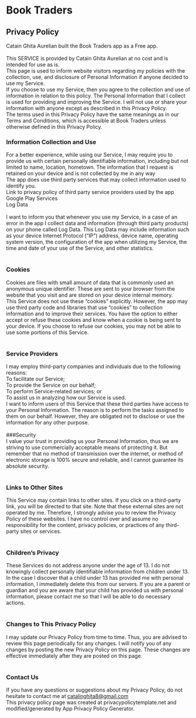 # Book Traders 

## Privacy Policy

Catain Ghita Aurelian built the Book Traders app as a Free app. <br /> <br /> This SERVICE is provided by Catain Ghita Aurelian at no cost and is intended for use as is.  <br />
This page is used to inform website visitors regarding my policies with the collection, use, and disclosure of Personal Information if anyone decided to use my Service.  <br />
If you choose to use my Service, then you agree to the collection and use of information in relation to this policy. The Personal Information that I collect is used for providing and improving the Service. I will not use or share your information with anyone except as described in this Privacy Policy.  <br />
The terms used in this Privacy Policy have the same meanings as in our Terms and Conditions, which is accessible at Book Traders unless otherwise defined in this Privacy Policy.  <br />
### Information Collection and Use <br />
For a better experience, while using our Service, I may require you to provide us with certain personally identifiable information, including but not limited to name, location, hometown. The information that I request is retained on your device and is not collected by me in any way  <br />
The app does use third party services that may collect information used to identify you. <br />
Link to privacy policy of third party service providers used by the app  <br />
Google Play Services <br />
Log Data <br /> <br />
I want to inform you that whenever you use my Service, in a case of an error in the app I collect data and information (through third party products) on your phone called Log Data. This Log Data may include information such as your device Internet Protocol (“IP”) address, device name, operating system version, the configuration of the app when utilizing my Service, the time and date of your use of the Service, and other statistics.  <br /> <br />
### Cookies <br />
Cookies are files with small amount of data that is commonly used an anonymous unique identifier. These are sent to your browser from the website that you visit and are stored on your device internal memory.  <br />
This Service does not use these “cookies” explicitly. However, the app may use third party code and libraries that use “cookies” to collection information and to improve their services. You have the option to either accept or refuse these cookies and know when a cookie is being sent to your device. If you choose to refuse our cookies, you may not be able to use some portions of this Service.  <br /> <br />
### Service Providers <br />
I may employ third-party companies and individuals due to the following reasons: <br />
To facilitate our Service; <br />
To provide the Service on our behalf; <br />
To perform Service-related services; or <br />
To assist us in analyzing how our Service is used. <br />
I want to inform users of this Service that these third parties have access to your Personal Information. The reason is to perform the tasks assigned to them on our behalf. However, they are obligated not to disclose or use the information for any other purpose.  <br /> <br />
###Security <br />
I value your trust in providing us your Personal Information, thus we are striving to use commercially acceptable means of protecting it. But remember that no method of transmission over the internet, or method of electronic storage is 100% secure and reliable, and I cannot guarantee its absolute security.  <br /> <br />
### Links to Other Sites <br />
This Service may contain links to other sites. If you click on a third-party link, you will be directed to that site. Note that these external sites are not operated by me. Therefore, I strongly advise you to review the Privacy Policy of these websites. I have no control over and assume no responsibility for the content, privacy policies, or practices of any third-party sites or services.  <br /> <br />
### Children’s Privacy <br />
These Services do not address anyone under the age of 13. I do not knowingly collect personally identifiable information from children under 13. In the case I discover that a child under 13 has provided me with personal information, I immediately delete this from our servers. If you are a parent or guardian and you are aware that your child has provided us with personal information, please contact me so that I will be able to do necessary actions.  <br /> <br />
### Changes to This Privacy Policy <br />
I may update our Privacy Policy from time to time. Thus, you are advised to review this page periodically for any changes. I will notify you of any changes by posting the new Privacy Policy on this page. These changes are effective immediately after they are posted on this page.  <br /> <br />
### Contact Us <br />
If you have any questions or suggestions about my Privacy Policy, do not hesitate to contact me at catalinghita8@gmail.com <br />
This privacy policy page was created at privacypolicytemplate.net and modified/generated by App Privacy Policy Generator. <br />

